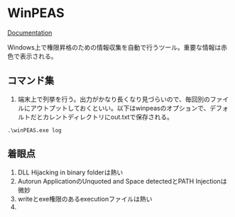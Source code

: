 # WinPEAS
[Documentation](https://gitlab.com/kalilinux/packages/peass-ng)  
  
Windows上で権限昇格のための情報収集を自動で行うツール。重要な情報は赤色で表示される。

## コマンド集

1. 端末上で列挙を行う。出力がかなり長くなり見づらいので、毎回別のファイルにアウトプットしておくといい。以下はwinpeasのオプションで、デフォルトだとカレントディレクトリにout.txtで保存される。
```
.\winPEAS.exe log
```


## 着眼点
1. DLL Hijacking in binary folderは熱い
2. Autorun ApplicationのUnquoted and Space detectedとPATH Injectionは微妙
3. writeとexe権限のあるexecutionファイルは熱い
4. 